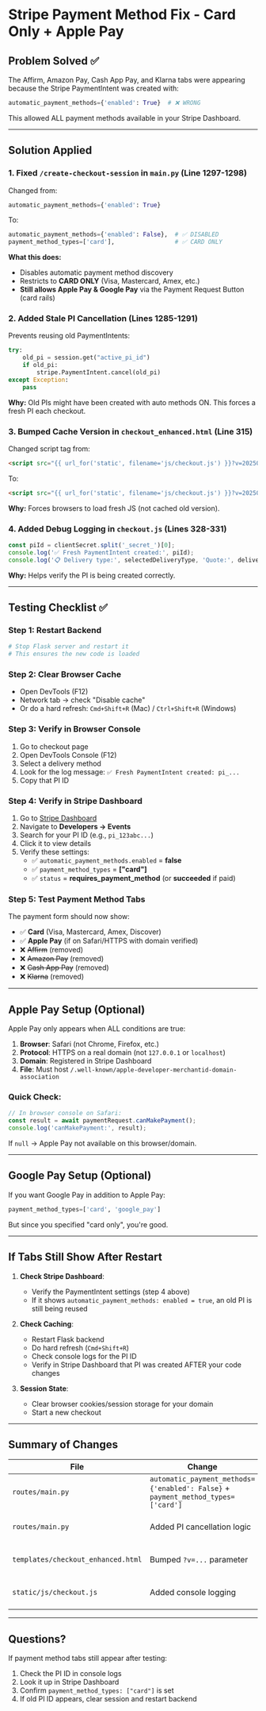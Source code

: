 # Stripe Payment Method Fix - Card Only + Apple Pay

## Problem Solved ✅

The Affirm, Amazon Pay, Cash App Pay, and Klarna tabs were appearing because the Stripe PaymentIntent was created with:
```python
automatic_payment_methods={'enabled': True}  # ❌ WRONG
```

This allowed ALL payment methods available in your Stripe Dashboard.

---

## Solution Applied

### 1. **Fixed `/create-checkout-session` in `main.py` (Line 1297-1298)**

Changed from:
```python
automatic_payment_methods={'enabled': True}
```

To:
```python
automatic_payment_methods={'enabled': False},  # ✅ DISABLED
payment_method_types=['card'],                 # ✅ CARD ONLY
```

**What this does:**
- Disables automatic payment method discovery
- Restricts to **CARD ONLY** (Visa, Mastercard, Amex, etc.)
- **Still allows Apple Pay & Google Pay** via the Payment Request Button (card rails)

### 2. **Added Stale PI Cancellation (Lines 1285-1291)**

Prevents reusing old PaymentIntents:
```python
try:
    old_pi = session.get("active_pi_id")
    if old_pi:
        stripe.PaymentIntent.cancel(old_pi)
except Exception:
    pass
```

**Why:** Old PIs might have been created with auto methods ON. This forces a fresh PI each checkout.

### 3. **Bumped Cache Version in `checkout_enhanced.html` (Line 315)**

Changed script tag from:
```html
<script src="{{ url_for('static', filename='js/checkout.js') }}?v=20250929-2" defer></script>
```

To:
```html
<script src="{{ url_for('static', filename='js/checkout.js') }}?v=20250930-fixed-card-only" defer></script>
```

**Why:** Forces browsers to load fresh JS (not cached old version).

### 4. **Added Debug Logging in `checkout.js` (Lines 328-331)**

```javascript
const piId = clientSecret.split('_secret_')[0];
console.log('✅ Fresh PaymentIntent created:', piId);
console.log('📋 Delivery type:', selectedDeliveryType, 'Quote:', deliveryQuote);
```

**Why:** Helps verify the PI is being created correctly.

---

## Testing Checklist ✅

### Step 1: Restart Backend
```bash
# Stop Flask server and restart it
# This ensures the new code is loaded
```

### Step 2: Clear Browser Cache
- Open DevTools (F12)
- Network tab → check "Disable cache"
- Or do a hard refresh: `Cmd+Shift+R` (Mac) / `Ctrl+Shift+R` (Windows)

### Step 3: Verify in Browser Console
1. Go to checkout page
2. Open DevTools Console (F12)
3. Select a delivery method
4. Look for the log message: `✅ Fresh PaymentIntent created: pi_...`
5. Copy that PI ID

### Step 4: Verify in Stripe Dashboard
1. Go to [Stripe Dashboard](https://dashboard.stripe.com)
2. Navigate to **Developers → Events**
3. Search for your PI ID (e.g., `pi_123abc...`)
4. Click it to view details
5. Verify these settings:
   - ✅ `automatic_payment_methods.enabled` = **false**
   - ✅ `payment_method_types` = **["card"]**
   - ✅ `status` = **requires_payment_method** (or **succeeded** if paid)

### Step 5: Test Payment Method Tabs
The payment form should now show:
- ✅ **Card** (Visa, Mastercard, Amex, Discover)
- ✅ **Apple Pay** (if on Safari/HTTPS with domain verified)
- ❌ ~~Affirm~~ (removed)
- ❌ ~~Amazon Pay~~ (removed)
- ❌ ~~Cash App Pay~~ (removed)
- ❌ ~~Klarna~~ (removed)

---

## Apple Pay Setup (Optional)

Apple Pay only appears when ALL conditions are true:

1. **Browser**: Safari (not Chrome, Firefox, etc.)
2. **Protocol**: HTTPS on a real domain (not `127.0.0.1` or `localhost`)
3. **Domain**: Registered in Stripe Dashboard
4. **File**: Must host `/.well-known/apple-developer-merchantid-domain-association`

### Quick Check:
```javascript
// In browser console on Safari:
const result = await paymentRequest.canMakePayment();
console.log('canMakePayment:', result);
```

If `null` → Apple Pay not available on this browser/domain.

---

## Google Pay Setup (Optional)

If you want Google Pay in addition to Apple Pay:

```python
payment_method_types=['card', 'google_pay']
```

But since you specified "card only", you're good.

---

## If Tabs Still Show After Restart

1. **Check Stripe Dashboard**:
   - Verify the PaymentIntent settings (step 4 above)
   - If it shows `automatic_payment_methods: enabled = true`, an old PI is still being reused

2. **Check Caching**:
   - Restart Flask backend
   - Do hard refresh (`Cmd+Shift+R`)
   - Check console logs for the PI ID
   - Verify in Stripe Dashboard that PI was created AFTER your code changes

3. **Session State**:
   - Clear browser cookies/session storage for your domain
   - Start a new checkout

---

## Summary of Changes

| File | Change | Why |
|------|--------|-----|
| `routes/main.py` | `automatic_payment_methods={'enabled': False}` + `payment_method_types=['card']` | Restrict to card only |
| `routes/main.py` | Added PI cancellation logic | Force fresh PIs |
| `templates/checkout_enhanced.html` | Bumped `?v=...` parameter | Force reload JS |
| `static/js/checkout.js` | Added console logging | Debug PI creation |

---

## Questions?

If payment method tabs still appear after testing:
1. Check the PI ID in console logs
2. Look it up in Stripe Dashboard
3. Confirm `payment_method_types: ["card"]` is set
4. If old PI ID appears, clear session and restart backend
